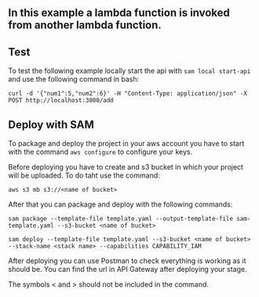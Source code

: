 ## In this example a lambda function is invoked from another lambda function.

## Test

To test the following example locally start the api with `sam local start-api` and use the following command in bash:

```curl -d '{"num1":5,"num2":6}' -H "Content-Type: application/json" -X POST http://localhost:3000/add```

## Deploy with SAM

To package and deploy the project in your aws account you have to start with the command `aws configure` to configure your keys.

Before deploying you have to create and s3 bucket in which your project will be uploaded. To do taht use the command:

```aws s3 mb s3://<name of bucket>```

After that you can package and deploy with the following commands:

```sam package --template-file template.yaml --output-template-file sam-template.yaml --s3-bucket <name of bucket>```

```sam deploy --template-file template.yaml --s3-bucket <name of bucket> --stack-name <stack name> --capabilities CAPABILITY_IAM```

After deploying you can use Postman to check everything is working as it should be. You can find the url in API Gateway after deploying your stage.

The symbols < and > should not be included in the command.
